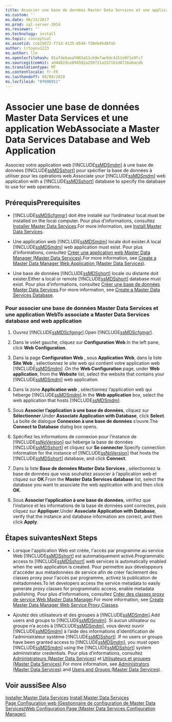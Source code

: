 ```yaml
---
title: Associer une base de données Master Data Services et une application web | Microsoft Docs
ms.custom: ''
ms.date: 06/13/2017
ms.prod: sql-server-2014
ms.reviewer: ''
ms.technology: install
ms.topic: conceptual
ms.assetid: ccb25672-f71d-4135-b548-f50eb45d8fa5
author: lrtoyou1223
ms.author: lle
ms.openlocfilehash: 01afde6aea5065a51cb9e7ae5dc4151e9f1e9fc7
ms.sourcegitcommit: ad4d92dce894592a259721a1571b1d8736abacdb
ms.translationtype: MT
ms.contentlocale: fr-FR
ms.lasthandoff: 08/04/2020
ms.locfileid: "87696911"
---
```

# <a name="associate-a-master-data-services-database-and-web-application"></a><span data-ttu-id="fe34c-102">Associer une base de données Master Data Services et une application Web</span><span class="sxs-lookup"><span data-stu-id="fe34c-102">Associate a Master Data Services Database and Web Application</span></span>
  <span data-ttu-id="fe34c-103">Associez votre application web [!INCLUDE[ssMDSmdm](../../includes/ssmdsmdm-md.md)] à une base de données [!INCLUDE[ssMDSshort](../../includes/ssmdsshort-md.md)] pour spécifier la base de données à utiliser pour les opérations web.</span><span class="sxs-lookup"><span data-stu-id="fe34c-103">Associate your [!INCLUDE[ssMDSmdm](../../includes/ssmdsmdm-md.md)] web application with a [!INCLUDE[ssMDSshort](../../includes/ssmdsshort-md.md)] database to specify the database to use for web operations.</span></span>  
  
## <a name="prerequisites"></a><span data-ttu-id="fe34c-104">Prérequis</span><span class="sxs-lookup"><span data-stu-id="fe34c-104">Prerequisites</span></span>  
  
-   [!INCLUDE[ssMDScfgmgr](../../includes/ssmdscfgmgr-md.md)] <span data-ttu-id="fe34c-105">doit être installé sur l’ordinateur local.</span><span class="sxs-lookup"><span data-stu-id="fe34c-105">must be installed on the local computer.</span></span> <span data-ttu-id="fe34c-106">Pour plus d’informations, consultez [Installer Master Data Services](install-master-data-services.md).</span><span class="sxs-lookup"><span data-stu-id="fe34c-106">For more information, see [Install Master Data Services](install-master-data-services.md).</span></span>  
  
-   <span data-ttu-id="fe34c-107">Une application web [!INCLUDE[ssMDSmdm](../../includes/ssmdsmdm-md.md)] locale doit exister.</span><span class="sxs-lookup"><span data-stu-id="fe34c-107">A local [!INCLUDE[ssMDSmdm](../../includes/ssmdsmdm-md.md)] web application must exist.</span></span> <span data-ttu-id="fe34c-108">Pour plus d’informations, consultez [Créer une application web Master Data Manager &#40;Master Data Services&#41;](create-a-master-data-manager-web-application-master-data-services.md).</span><span class="sxs-lookup"><span data-stu-id="fe34c-108">For more information, see [Create a Master Data Manager Web Application &#40;Master Data Services&#41;](create-a-master-data-manager-web-application-master-data-services.md).</span></span>  
  
-   <span data-ttu-id="fe34c-109">Une base de données [!INCLUDE[ssMDSshort](../../includes/ssmdsshort-md.md)] locale ou distante doit exister.</span><span class="sxs-lookup"><span data-stu-id="fe34c-109">Either a local or remote [!INCLUDE[ssMDSshort](../../includes/ssmdsshort-md.md)] database must exist.</span></span> <span data-ttu-id="fe34c-110">Pour plus d’informations, consultez [Créer une base de données Master Data Services](create-a-master-data-services-database.md).</span><span class="sxs-lookup"><span data-stu-id="fe34c-110">For more information, see [Create a Master Data Services Database](create-a-master-data-services-database.md).</span></span>  
  
### <a name="to-associate-a-master-data-services-database-and-web-application"></a><span data-ttu-id="fe34c-111">Pour associer une base de données Master Data Services et une application Web</span><span class="sxs-lookup"><span data-stu-id="fe34c-111">To associate a Master Data Services database and web application</span></span>  
  
1.  <span data-ttu-id="fe34c-112">Ouvrez [!INCLUDE[ssMDScfgmgr](../../includes/ssmdscfgmgr-md.md)].</span><span class="sxs-lookup"><span data-stu-id="fe34c-112">Open [!INCLUDE[ssMDScfgmgr](../../includes/ssmdscfgmgr-md.md)].</span></span>  
  
2.  <span data-ttu-id="fe34c-113">Dans le volet gauche, cliquez sur **Configuration Web**.</span><span class="sxs-lookup"><span data-stu-id="fe34c-113">In the left pane, click **Web Configuration**.</span></span>  
  
3.  <span data-ttu-id="fe34c-114">Dans la page **Configuration Web** , sous **Application Web**, dans la liste **Site Web** , sélectionnez le site web qui contient votre application web [!INCLUDE[ssMDSmdm](../../includes/ssmdsmdm-md.md)] .</span><span class="sxs-lookup"><span data-stu-id="fe34c-114">On the **Web Configuration** page, under **Web application**, from the **Website** list, select the website that contains your [!INCLUDE[ssMDSmdm](../../includes/ssmdsmdm-md.md)] web application.</span></span>  
  
4.  <span data-ttu-id="fe34c-115">Dans la zone **Application web** , sélectionnez l’application web qui héberge [!INCLUDE[ssMDSmdm](../../includes/ssmdsmdm-md.md)].</span><span class="sxs-lookup"><span data-stu-id="fe34c-115">In the **Web application** box, select the web application that hosts [!INCLUDE[ssMDSmdm](../../includes/ssmdsmdm-md.md)].</span></span>  
  
5.  <span data-ttu-id="fe34c-116">Sous **Associer l’application à une base de données**, cliquez sur **Sélectionner**.</span><span class="sxs-lookup"><span data-stu-id="fe34c-116">Under **Associate Application with Database**, click **Select**.</span></span> <span data-ttu-id="fe34c-117">La boîte de dialogue **Connexion à une base de données** s’ouvre.</span><span class="sxs-lookup"><span data-stu-id="fe34c-117">The **Connect to Database** dialog box opens.</span></span>  
  
6.  <span data-ttu-id="fe34c-118">Spécifiez les informations de connexion pour l’instance de [!INCLUDE[ssNoVersion](../../includes/ssnoversion-md.md)] qui héberge la base de données [!INCLUDE[ssMDSshort](../../includes/ssmdsshort-md.md)] et cliquez sur **Se connecter**.</span><span class="sxs-lookup"><span data-stu-id="fe34c-118">Specify connection information for the instance of [!INCLUDE[ssNoVersion](../../includes/ssnoversion-md.md)] that hosts the [!INCLUDE[ssMDSshort](../../includes/ssmdsshort-md.md)] database, and click **Connect**.</span></span>  
  
7.  <span data-ttu-id="fe34c-119">Dans la liste **Base de données Master Data Services** , sélectionnez la base de données que vous souhaitez associer à l’application web et cliquez sur **OK**.</span><span class="sxs-lookup"><span data-stu-id="fe34c-119">From the **Master Data Services database** list, select the database you want to associate the web application with and then click **OK**.</span></span>  
  
8.  <span data-ttu-id="fe34c-120">Sous **Associer l’application à une base de données**, vérifiez que l’instance et les informations de la base de données sont correctes, puis cliquez sur **Appliquer**.</span><span class="sxs-lookup"><span data-stu-id="fe34c-120">Under **Associate Application with Database**, verify that the instance and database information are correct, and then click **Apply**.</span></span>  
  
## <a name="next-steps"></a><span data-ttu-id="fe34c-121">Étapes suivantes</span><span class="sxs-lookup"><span data-stu-id="fe34c-121">Next Steps</span></span>  
  
-   <span data-ttu-id="fe34c-122">Lorsque l'application Web est créée, l'accès par programme au service Web [!INCLUDE[ssMDSshort](../../includes/ssmdsshort-md.md)] est automatiquement activé.</span><span class="sxs-lookup"><span data-stu-id="fe34c-122">Programmatic access to [!INCLUDE[ssMDSshort](../../includes/ssmdsshort-md.md)] web services is automatically enabled when the web application is created.</span></span> <span data-ttu-id="fe34c-123">Pour permettre aux développeurs d'accéder aux métadonnées de service afin de créer facilement des classes proxy pour l'accès par programme, activez la publication de métadonnées.</span><span class="sxs-lookup"><span data-stu-id="fe34c-123">To let developers access the service metadata to easily generate proxy classes for programmatic access, enable metadata publishing.</span></span> <span data-ttu-id="fe34c-124">Pour plus d’informations, consultez [Créer des classes proxy de service Web Master Data Manager](../develop/create-master-data-manager-web-service-proxy-classes.md).</span><span class="sxs-lookup"><span data-stu-id="fe34c-124">For more information, see [Create Master Data Manager Web Service Proxy Classes](../develop/create-master-data-manager-web-service-proxy-classes.md).</span></span>  
  
-   <span data-ttu-id="fe34c-125">Ajoutez des utilisateurs et des groupes à [!INCLUDE[ssMDSmdm](../../includes/ssmdsmdm-md.md)].</span><span class="sxs-lookup"><span data-stu-id="fe34c-125">Add users and groups to [!INCLUDE[ssMDSmdm](../../includes/ssmdsmdm-md.md)].</span></span> <span data-ttu-id="fe34c-126">Si aucun utilisateur ou groupe n’a accès à [!INCLUDE[ssMDSmdm](../../includes/ssmdsmdm-md.md)], vous devez ouvrir [!INCLUDE[ssMDSmdm](../../includes/ssmdsmdm-md.md)] à l’aide des informations d’identification de l’administrateur système [!INCLUDE[ssMDSshort](../../includes/ssmdsshort-md.md)] .</span><span class="sxs-lookup"><span data-stu-id="fe34c-126">If no users or groups have been granted access to [!INCLUDE[ssMDSmdm](../../includes/ssmdsmdm-md.md)], you must open [!INCLUDE[ssMDSmdm](../../includes/ssmdsmdm-md.md)] using the [!INCLUDE[ssMDSshort](../../includes/ssmdsshort-md.md)] system administrator credentials.</span></span> <span data-ttu-id="fe34c-127">Pour plus d’informations, consultez [Administrateurs &#40;Master Data Services&#41;](../administrators-master-data-services.md) et [Utilisateurs et groupes &#40;Master Data Services&#41;](../users-and-groups-master-data-services.md).</span><span class="sxs-lookup"><span data-stu-id="fe34c-127">For more information, see [Administrators &#40;Master Data Services&#41;](../administrators-master-data-services.md) and [Users and Groups &#40;Master Data Services&#41;](../users-and-groups-master-data-services.md).</span></span>  
  
## <a name="see-also"></a><span data-ttu-id="fe34c-128">Voir aussi</span><span class="sxs-lookup"><span data-stu-id="fe34c-128">See Also</span></span>  
 <span data-ttu-id="fe34c-129">[Installer Master Data Services](install-master-data-services.md) </span><span class="sxs-lookup"><span data-stu-id="fe34c-129">[Install Master Data Services](install-master-data-services.md) </span></span>  
 [<span data-ttu-id="fe34c-130">Page Configuration web &#40;Gestionnaire de configuration de Master Data Services&#41;</span><span class="sxs-lookup"><span data-stu-id="fe34c-130">Web Configuration Page &#40;Master Data Services Configuration Manager&#41;</span></span>](../web-configuration-page-master-data-services-configuration-manager.md)  
  
  
